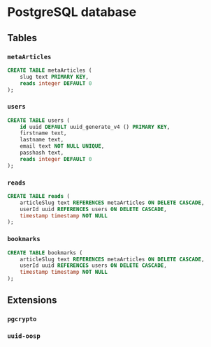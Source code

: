 # PostgreSQL database

## Tables

### `metaArticles`

```SQL
CREATE TABLE metaArticles (
	slug text PRIMARY KEY,
	reads integer DEFAULT 0
);
```

### `users`

```SQL
CREATE TABLE users (
	id uuid DEFAULT uuid_generate_v4 () PRIMARY KEY,
	firstname text,
	lastname text,
	email text NOT NULL UNIQUE,
	passhash text,
	reads integer DEFAULT 0
);
```

### `reads`

```SQL
CREATE TABLE reads (
	articleSlug text REFERENCES metaArticles ON DELETE CASCADE,
	userId uuid REFERENCES users ON DELETE CASCADE,
	timestamp timestamp NOT NULL
);
```

### `bookmarks`

```SQL
CREATE TABLE bookmarks (
	articleSlug text REFERENCES metaArticles ON DELETE CASCADE,
	userId uuid REFERENCES users ON DELETE CASCADE,
	timestamp timestamp NOT NULL
);
```

## Extensions

### `pgcrypto`

### `uuid-oosp`
